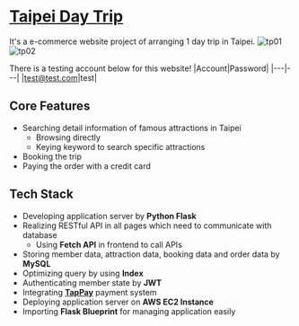 # [Taipei Day Trip](http://taipeitrip.rj728web.fun:3000/)
It's a  e-commerce website project of arranging 1 day trip in Taipei.
![tp01](https://user-images.githubusercontent.com/52148950/173220494-239b6daa-a952-4dd1-a654-d5010690a221.JPG)
![tp02](https://user-images.githubusercontent.com/52148950/173220500-cd57dc18-953e-4fb5-bb6f-fb5958706419.JPG)

There is a testing account below for this website!
|Account|Password|
|---|---|
|test@test.com|test|

## Core Features
* Searching detail information of famous attractions in Taipei
  * Browsing directly
  * Keying keyword to search specific attractions
* Booking the trip
* Paying the order with a credit card

## Tech Stack
* Developing application server by **Python Flask**
* Realizing RESTful API in all pages which need to communicate with database
  * Using **Fetch API** in frontend to call APIs 
* Storing member data, attraction data, booking data and order data by **MySQL**
 * Optimizing query by using **Index**  
* Authenticating member state by **JWT**
* Integrating **[TapPay](https://www.tappaysdk.com/zh/)** payment system
* Deploying application server on **AWS EC2 Instance**
* Importing **Flask Blueprint** for managing application easily
